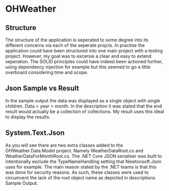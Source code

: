 # OHWeather

## Structure
The structure of the application is seperated to some degree into its different concerns via each of the seperate projcts. 
In practise the application could have been structured into one main project with a testing project. However, my goal was to excersie a clear and easy to extend seperation.
The SOLID principles could have indeed been actioned further, using dependency injection for example but this seemed to go a little overboard considering time and scope. 

## Json Sample vs Result
In the sample output the data was displayed as a single object with single children. 
Data > year > month. 
In the description it was stated that the end result would actually be a collection of collections. My result uses this ideal to display the results.

## System.Text.Json
As you will see there are two extra classes added to the OHWeather.Data.Model project. Namely WeatherDataRoot.cs and WeatherDataForMonthRoot.cs. 
The .NET Core JSON serialiser was built to intentionally exclude the TypeNameHandling setting that Newtonsoft.Json uses for example. The main reason stated by the .NET teams is that this was done for security reasons.
As such, these classes were used to circumvent the lack of the root object name as depicted in descriptions Sample Output.
